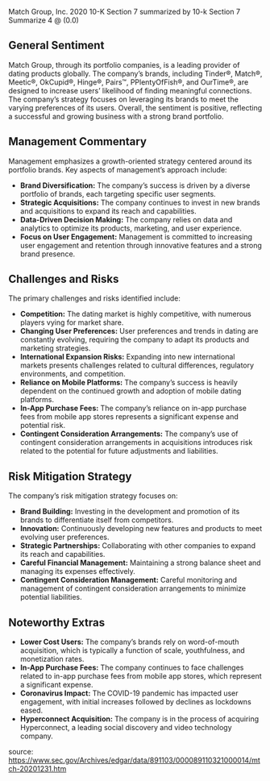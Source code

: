 Match Group, Inc. 2020 10-K Section 7 summarized by 10-k Section 7 Summarize 4 @ (0.0)


## General Sentiment

Match Group, through its portfolio companies, is a leading provider of dating products globally. The company’s brands, including Tinder®, Match®, Meetic®, OkCupid®, Hinge®, Pairs™, PPlentyOfFish®, and OurTime®, are designed to increase users’ likelihood of finding meaningful connections. The company’s strategy focuses on leveraging its brands to meet the varying preferences of its users.  Overall, the sentiment is positive, reflecting a successful and growing business with a strong brand portfolio.

## Management Commentary

Management emphasizes a growth-oriented strategy centered around its portfolio brands. Key aspects of management’s approach include:

*   **Brand Diversification:**  The company’s success is driven by a diverse portfolio of brands, each targeting specific user segments.
*   **Strategic Acquisitions:** The company continues to invest in new brands and acquisitions to expand its reach and capabilities.
*   **Data-Driven Decision Making:** The company relies on data and analytics to optimize its products, marketing, and user experience.
*   **Focus on User Engagement:** Management is committed to increasing user engagement and retention through innovative features and a strong brand presence.

## Challenges and Risks

The primary challenges and risks identified include:

*   **Competition:** The dating market is highly competitive, with numerous players vying for market share.
*   **Changing User Preferences:** User preferences and trends in dating are constantly evolving, requiring the company to adapt its products and marketing strategies.
*   **International Expansion Risks:** Expanding into new international markets presents challenges related to cultural differences, regulatory environments, and competition.
*   **Reliance on Mobile Platforms:** The company’s success is heavily dependent on the continued growth and adoption of mobile dating platforms.
*   **In-App Purchase Fees:** The company’s reliance on in-app purchase fees from mobile app stores represents a significant expense and potential risk.
*   **Contingent Consideration Arrangements:** The company’s use of contingent consideration arrangements in acquisitions introduces risk related to the potential for future adjustments and liabilities.

## Risk Mitigation Strategy

The company’s risk mitigation strategy focuses on:

*   **Brand Building:** Investing in the development and promotion of its brands to differentiate itself from competitors.
*   **Innovation:** Continuously developing new features and products to meet evolving user preferences.
*   **Strategic Partnerships:** Collaborating with other companies to expand its reach and capabilities.
*   **Careful Financial Management:** Maintaining a strong balance sheet and managing its expenses effectively.
*   **Contingent Consideration Management:**  Careful monitoring and management of contingent consideration arrangements to minimize potential liabilities.

## Noteworthy Extras

*   **Lower Cost Users:** The company’s brands rely on word-of-mouth acquisition, which is typically a function of scale, youthfulness, and monetization rates.
*   **In-App Purchase Fees:** The company continues to face challenges related to in-app purchase fees from mobile app stores, which represent a significant expense.
*   **Coronavirus Impact:** The COVID-19 pandemic has impacted user engagement, with initial increases followed by declines as lockdowns eased.
*   **Hyperconnect Acquisition:** The company is in the process of acquiring Hyperconnect, a leading social discovery and video technology company.


source: https://www.sec.gov/Archives/edgar/data/891103/000089110321000014/mtch-20201231.htm